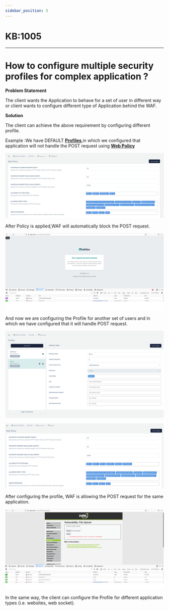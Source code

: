 ```yaml
---
sidebar_position: 5
---
```


# KB:1005

---------

# How to configure multiple security profiles for complex application ?

**Problem Statement**

The client wants the Application to behave for a set of user in different way or client wants to configure different type of Application behind the WAF.

**Solution**

The client can achieve the above requirement by configuring different profile.

Example :We have DEFAULT [**Profiles**](/docs/enterprise/waf/listener/profiles/profiles.md),in which we configured that application will not handle the POST request using [**Web Policy**](/docs/enterprise/waf/listener/profiles/policy/Web_policy.md)

![kb-1005](/img/waf/v6/kb/kb5.png)

After Policy is applied,WAF will automatically block the POST request.

![kb-1005](/img/waf/v6/kb/kb52.png)

And now we are configuring the Profile for another set of users and in which we have configured that it will handle POST request. 

![kb-1005](/img/waf/v6/kb/kb53.png)

![kb-1005](/img/waf/v6/kb/kb54.png)

After configuring the profile, WAF is allowing the POST request for the same application.


![kb-1005](/img/waf/v6/kb/kb55.png)

In the same way, the client can configure the Profile for different application types (i.e. websites, web socket).